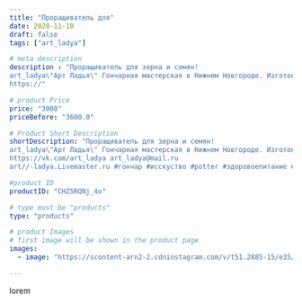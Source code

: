 ```yaml
---
title: "Проращиватель для"
date: 2020-11-10
draft: false
tags: ["art_ladya"]

# meta description
description : "Проращиватель для зерна и семян! 
art_ladya\"Арт Ладья\" Гончарная мастерская в Нижнем Новгороде. Изготовление керамики и мастер//-классы по обучению. 
https://"

# product Price
price: "3000"
priceBefore: "3600.0"

# Product Short Description
shortDescription: "Проращиватель для зерна и семян! 
art_ladya\"Арт Ладья\" Гончарная мастерская в Нижнем Новгороде. Изготовление керамики и мастер//-классы по обучению. 
https://vk.com/art_ladya art_ladya@mail.ru 
art//-ladya.Livemaster.ru #гончар #исскуство #potter #здоровоепитание #керамикаручнаяработа #гончарнаямастерская #керамиканазаказ #handmade #посудаизглины #керамика #гончарнаяпосуда #эксклюзивнаякерамика #painter #dishes #decor #ceramicar #nntoday #claygoods #restaurant #earthenware #ceramic #design #bowl #dish #plate #ceramicart #berries #проращиватель #проращивательсемян #проращивательдлязерна"

#product ID
productID: "CHZ5RQNj_4o"

# type must be "products"
type: "products"

# product Images
# first image will be shown in the product page
images:
  - image: "https://scontent-arn2-2.cdninstagram.com/v/t51.2885-15/e35/124075156_4627350120640124_8917906944034965478_n.jpg?tp=1&_nc_ht=scontent-arn2-2.cdninstagram.com&_nc_cat=108&_nc_ohc=Y_P1LAc2VVAAX9zjB76&ccb=7-4&oh=0d4694e881460e53964704da116b3e29&oe=60832492&_nc_sid=86f79a&ig_cache_key=MjQzOTIzMjU0NzQ4NzQ4MTM4NA%3D%3D.2-ccb7-4"

---
```

lorem
